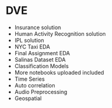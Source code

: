 # DVE
* Insurance solution 
* Human Activity Recognition solution
* IPL solution
* NYC Taxi EDA
* Final Assignment EDA
* Salinas Dataset EDA
* Classification Models
* More notebooks uploaded included
* Time Series
* Auto correlation
* Audio Preprocessing
* Geospatial

